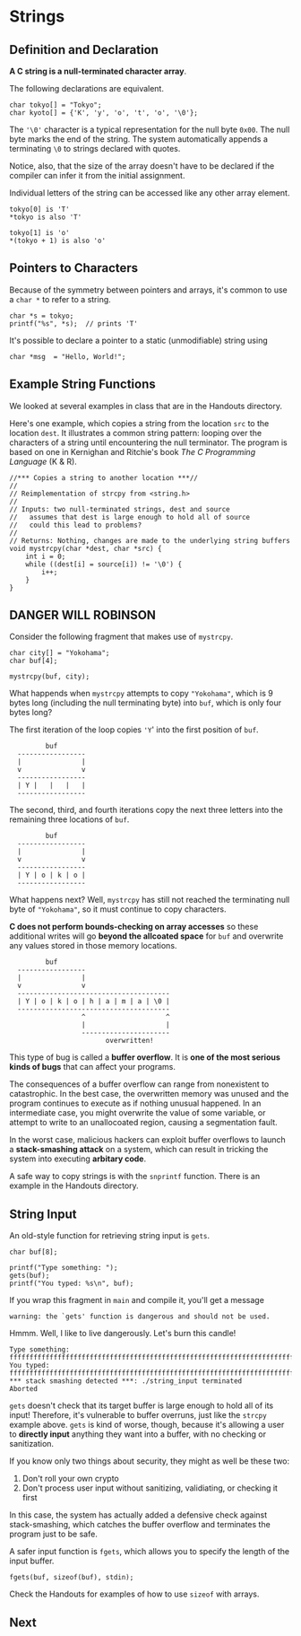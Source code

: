 # Strings


## Definition and Declaration

**A C string is a null-terminated character array**.

The following declarations are equivalent.

```
char tokyo[] = "Tokyo";
char kyoto[] = {'K', 'y', 'o', 't', 'o', '\0'};
```

The `'\0'` character is a typical representation for the null byte `0x00`. The null byte marks the end of the string. The system automatically appends a terminating `\0` to strings declared with quotes.

Notice, also, that the size of the array doesn't have to be declared if the compiler can infer it from the initial assignment.

Individual letters of the string can be accessed like any other array element.

```
tokyo[0] is 'T'
*tokyo is also 'T'

tokyo[1] is 'o'
*(tokyo + 1) is also 'o'
```

## Pointers to Characters

Because of the symmetry between pointers and arrays, it's common to use a `char *` to refer to a string.

```
char *s = tokyo;
printf("%s", *s);  // prints 'T'
```

It's possible to declare a pointer to a static (unmodifiable) string using

```
char *msg  = "Hello, World!";
```

## Example String Functions

We looked at several examples in class that are in the Handouts directory.

Here's one example, which copies a string from the location `src` to the location `dest`. It illustrates a common string pattern: looping over the characters of a string until encountering the null terminator. The program is based on one in Kernighan and Ritchie's book *The C Programming Language* (K & R).

```
//*** Copies a string to another location ***//
//
// Reimplementation of strcpy from <string.h>
//
// Inputs: two null-terminated strings, dest and source
//   assumes that dest is large enough to hold all of source
//   could this lead to problems?
//
// Returns: Nothing, changes are made to the underlying string buffers
void mystrcpy(char *dest, char *src) {
    int i = 0;
    while ((dest[i] = source[i]) != '\0') {
        i++;
    }
}
```

## DANGER WILL ROBINSON

Consider the following fragment that makes use of `mystrcpy`.

```
char city[] = "Yokohama";
char buf[4];

mystrcpy(buf, city);
```

What happends when `mystrcpy` attempts to copy `"Yokohama"`, which is 9 bytes long (including the null terminating byte) into `buf`, which is only four bytes long?

The first iteration of the loop copies `'Y`' into the first position of `buf`.

```
         buf
  -----------------
  |               |
  v               v
  -----------------
  | Y |   |   |   |
  -----------------
```

The second, third, and fourth iterations copy the next three letters into the remaining three locations of `buf`.

```
         buf
  -----------------
  |               |
  v               v
  -----------------
  | Y | o | k | o |
  -----------------
```

What happens next? Well, `mystrcpy` has still not reached the terminating null byte of `"Yokohama"`, so it must continue to copy characters.

**C does not perform bounds-checking on array accesses** so these additional writes will go **beyond the allcoated space** for `buf` and overwrite any values stored in those memory locations.

```
         buf
  -----------------
  |               |
  v               v
  --------------------------------------
  | Y | o | k | o | h | a | m | a | \0 |
  --------------------------------------
                  ^                    ^
                  |                    |
                  ----------------------
                        overwritten!
```

This type of bug is called a **buffer overflow**. It is **one of the most serious kinds of bugs** that can affect your programs.

The consequences of a buffer overflow can range from nonexistent to catastrophic. In the best case, the overwritten memory was unused and the program continues to execute as if nothing unusual happened. In an intermediate case, you might overwrite the value of some variable, or attempt to write to an unallocoated region, causing a segmentation fault.

In the worst case, malicious hackers can exploit buffer overflows to launch a **stack-smashing attack** on a system, which can result in tricking the system into executing **arbitary code**.

A safe way to copy strings is with the `snprintf` function. There is an example in the Handouts directory.

## String Input

An old-style function for retrieving string input is `gets`.

```
char buf[8];

printf("Type something: ");
gets(buf);
printf("You typed: %s\n", buf);
```

If you wrap this fragment in `main` and compile it, you'll get a message 

```
warning: the `gets' function is dangerous and should not be used.
```

Hmmm. Well, I like to live dangerously. Let's burn this candle!

```
Type something: ffffffffffffffffffffffffffffffffffffffffffffffffffffffffffffffffffffffffffffffffffffffffffff
You typed: ffffffffffffffffffffffffffffffffffffffffffffffffffffffffffffffffffffffffffffffffffffffffffff
*** stack smashing detected ***: ./string_input terminated
Aborted
```

`gets` doesn't check that its target buffer is large enough to hold all of its input! Therefore, it's vulnerable to buffer overruns, just like the `strcpy` example above. `gets` is kind of worse, though, because it's allowing a user to **directly input** anything they want into a buffer, with no checking or sanitization.

If you know only two things about security, they might as well be these two:

  1. Don't roll your own crypto
  2. Don't process user input without sanitizing, validiating, or checking it first
  
In this case, the system has actually added a defensive check against stack-smashing, which catches the buffer overflow and terminates the program just to be safe.

A safer input function is `fgets`, which allows you to specify the length of the input buffer.

```
fgets(buf, sizeof(buf), stdin);
```

Check the Handouts for examples of how to use `sizeof` with arrays.

## Next

